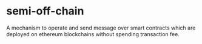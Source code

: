 # semi-off-chain
A mechanism to operate and send message over smart contracts which are deployed on ethereum blockchains without spending transaction fee.
